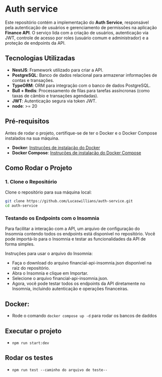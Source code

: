 # Auth service

Este repositório contém a implementação do **Auth Service**, responsável pela autenticação de usuários e gerenciamento de permissões na aplicação **Finance API**. O serviço lida com a criação de usuários, autenticação via JWT, controle de acesso por roles (usuário comum e administrador) e a proteção de endpoints da API.

## Tecnologias Utilizadas

- **NestJS**: Framework utilizado para criar a API.
- **PostgreSQL**: Banco de dados relacional para armazenar informações de contas e transações.
- **TypeORM**: ORM para integração com o banco de dados PostgreSQL.
- **Bull + Redis**: Processamento de filas para tarefas assíncronas (como taxas de câmbio e transações agendadas).
- **JWT**: Autenticação segura via token JWT.
- **node**: >= 20

## Pré-requisitos

Antes de rodar o projeto, certifique-se de ter o Docker e o Docker Compose instalados na sua máquina.

- **Docker**: [Instruções de instalação do Docker](https://docs.docker.com/get-docker/)
- **Docker Compose**: [Instruções de instalação do Docker Compose](https://docs.docker.com/compose/install/)

## Como Rodar o Projeto

### 1. Clone o Repositório

Clone o repositório para sua máquina local:

```bash
git clone https://github.com/Lucaswillians/auth-service.git
cd auth-service
```

### Testando os Endpoints com o Insomnia
Para facilitar a interação com a API, um arquivo de configuração do Insomnia contendo todos os endpoints está disponível no repositório. Você pode importá-lo para o Insomnia e testar as funcionalidades da API de forma simples.

Instruções para usar o arquivo do Insomnia:
- Faça o download do arquivo financial-api-insomnia.json disponível na raiz do repositório.
- Abra o Insomnia e clique em Importar.
- Selecione o arquivo financial-api-insomnia.json.
- Agora, você pode testar todos os endpoints da API diretamente no Insomnia, incluindo autenticação e operações financeiras.


## Docker:
- Rode o comando ``docker compose up -d`` para rodar os bancos de daddos

## Executar o projeto
- ``npm run start:dev``

## Rodar os testes
- ``npm run test --caminho do arquivo de teste--``
